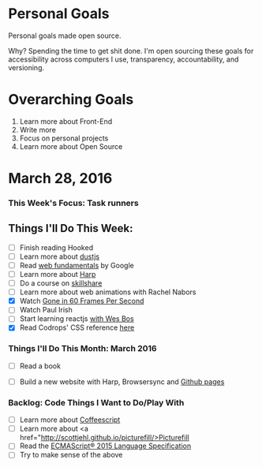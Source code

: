 Personal Goals
==============

Personal goals made open source.

Why? Spending the time to get shit done. I'm open sourcing these goals for accessibility across computers I use, transparency, accountability, and versioning.

# Overarching Goals
1. Learn more about Front-End
2. Write more
3. Focus on personal projects
4. Learn more about Open Source

# March 28, 2016

### This Week's Focus: Task runners

## Things I'll Do This Week:
- [ ] Finish reading Hooked
- [ ] Learn more about <a href="http://akdubya.github.io/dustjs/">dustjs</a>
- [ ] Read <a href="https://developers.google.com/web/fundamentals/">web fundamentals</a> by Google
- [ ] Learn more about <a href="http://harpjs.com/">Harp</a>
- [ ] Do a course on <a href="https://www.skillshare.com/classes/design/Calligraphy-I-Writing-in-Classic-Modern-Script/581900124?via=search-layout-grid">skillshare</a>
- [ ] Learn more about web animations with Rachel Nabors
- [x] Watch <a href="https://vimeo.com/75540354">Gone in 60 Frames Per Second</a>
- [ ] Watch <a hrf="https://www.youtube.com/watch?v=0xx_dkv9DEY">Paul Irish</a>
- [ ] Start learning reactjs <a href="https://reactforbeginners.com/">with Wes Bos</a>
- [x] Read Codrops' CSS reference <a href="http://tympanus.net/codrops/css_reference/">here</a>

### Things I'll Do This Month: March 2016
- [ ] Read a book
- [ ] Build a new website with Harp, Browsersync and <a href="https://pages.github.com/">Github pages</a>


### Backlog: Code Things I Want to Do/Play With
- [ ] Learn more about <a href="http://coffeescript.org/">Coffeescript</a>
- [ ] Learn more about <a href="http://scottjehl.github.io/picturefill/>Picturefill</a>
- [ ] Read the <a href="http://www.ecma-international.org/ecma-262/6.0/">ECMAScript® 2015 Language Specification</a>
- [ ] Try to make sense of the above
